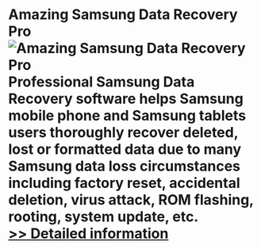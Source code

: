 # Amazing Samsung Data Recovery Pro<br />![Amazing Samsung Data Recovery Pro](https://mycommerce.akamaized.net/api/pimages/P300870429/BIG/300870429.PNG)<br />Professional Samsung Data Recovery software helps Samsung mobile phone and Samsung tablets users thoroughly recover deleted, lost or formatted data due to many Samsung data loss circumstances including factory reset, accidental deletion, virus attack, ROM flashing, rooting, system update, etc.<br />[>> Detailed information](https://secure.shareit.com/shareit/product.html?productid=300870429&affiliateid=200057808)